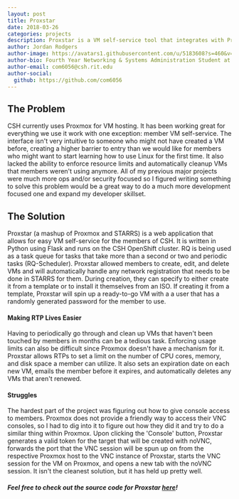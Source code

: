 ```yaml
---
layout: post
title: Proxstar
date: 2018-03-26
categories: projects
description: Proxstar is a VM self-service tool that integrates with Proxmox and STARRS
author: Jordan Rodgers
author-image: https://avatars1.githubusercontent.com/u/5183608?s=460&v=4
author-bio: Fourth Year Networking & Systems Administration Student at Rochester Institute of Technology
author-email: com6056@csh.rit.edu
author-social:
  github: https://github.com/com6056
---
```


## The Problem
CSH currently uses Proxmox for VM hosting. It has been working great for everything we use it work with one exception: member VM self-service. The interface isn't very intuitive to someone who might not have created a VM before, creating a higher barrier to entry than we would like for members who might want to start learning how to use Linux for the first time. It also lacked the ability to enforce resource limits and automatically cleanup VMs that members weren't using anymore. All of my previous major projects were much more ops and/or security focused so I figured writing something to solve this problem would be a great way to do a much more development focused one and expand my developer skillset.

## The Solution
Proxstar (a mashup of Proxmox and STARRS) is a web application that allows for easy VM self-service for the members of CSH. It is written in Python using Flask and runs on the CSH OpenShift cluster. RQ is being used as a task queue for tasks that take more than a second or two and periodic tasks (RQ-Scheduler). Proxstar allowed members to create, edit, and delete VMs and will automatically handle any network registration that needs to be done in STARRS for them. During creation, they can specify to either create it from a template or to install it themselves from an ISO. If creating it from a template, Proxstar will spin up a ready-to-go VM with a a user that has a randomly generated password for the member to use.

#### Making RTP Lives Easier
Having to periodically go through and clean up VMs that haven't been touched by members in months can be a tedious task. Enforcing usage limits can also be difficult since Proxmox doesn't have a mechanism for it. Proxstar allows RTPs to set a limit on the number of CPU cores, memory, and disk space a member can utilize. It also sets an expiration date on each new VM, emails the member before it expires, and automatically deletes any VMs that aren't renewed.

#### Struggles
The hardest part of the project was figuring out how to give console access to members. Proxmox does not provide a friendly way to access their VNC consoles, so I had to dig into it to figure out how they did it and try to do a similar thing within Proxmox. Upon clicking the 'Console' button, Proxstar generates a valid token for the target that will be created with noVNC, forwards the port that the VNC session will be spun up on from the respective Proxmox host to the VNC instance of Proxstar, starts the VNC session for the VM on Proxmox, and opens a new tab with the noVNC session. It isn't the cleanest solution, but it has held up pretty well.

##### Feel free to check out the source code for Proxstar [here](https://github.com/com6056/proxstar)!

